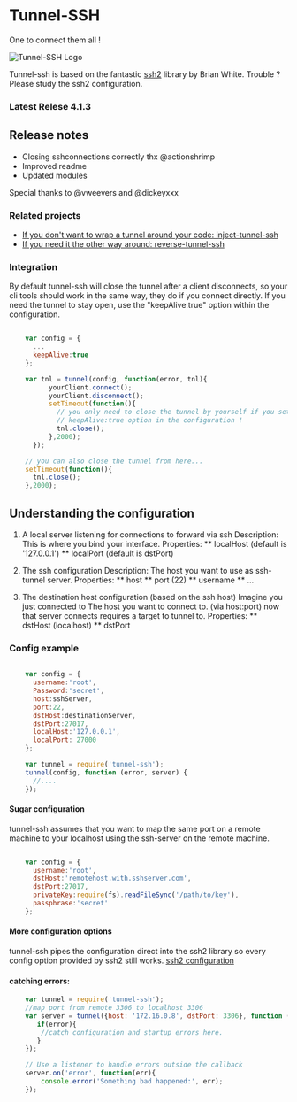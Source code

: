 Tunnel-SSH
==========

One to connect them all !

![Tunnel-SSH Logo](http://i.imgur.com/I5PRnDD.jpg)

Tunnel-ssh is based on the fantastic [ssh2](https://github.com/mscdex/ssh2) library by Brian White.
Trouble ? Please study the ssh2 configuration.

### Latest Relese 4.1.3

## Release notes
* Closing sshconnections correctly thx @actionshrimp
* Improved readme
* Updated modules

Special thanks to
@vweevers and @dickeyxxx


### Related projects
* [If you don't want to wrap a tunnel around your code: inject-tunnel-ssh](https://github.com/agebrock/inject-tunnel-ssh)
* [If you need it the other way around: reverse-tunnel-ssh](https://github.com/agebrock/reverse-tunnel-ssh)

### Integration
By default tunnel-ssh will close the tunnel after a client disconnects, so your cli tools should work in the same way, they do if you connect directly.
If you need the tunnel to stay open, use the "keepAlive:true" option within
the configuration.


```js

    var config = {
      ...
      keepAlive:true
    };

    var tnl = tunnel(config, function(error, tnl){
          yourClient.connect();
          yourClient.disconnect();
          setTimeout(function(){
            // you only need to close the tunnel by yourself if you set the
            // keepAlive:true option in the configuration !
            tnl.close();
          },2000);
      });

    // you can also close the tunnel from here...
    setTimeout(function(){
      tnl.close();
    },2000);

```


## Understanding the configuration

1. A local server listening for connections to forward via ssh
Description: This is where you bind your interface.
Properties:
** localHost (default is '127.0.0.1')
** localPort (default is dstPort)


2. The ssh configuration
Description: The host you want to use as ssh-tunnel server.
Properties:
** host
** port (22)
** username
** ...


3. The destination host configuration (based on the ssh host)
Imagine you just connected to The host you want to connect to. (via host:port)
now that server connects requires a target to tunnel to.
Properties:
** dstHost (localhost)
** dstPort


### Config example

```js

    var config = {
      username:'root',
      Password:'secret',
      host:sshServer,
      port:22,
      dstHost:destinationServer,
      dstPort:27017,
      localHost:'127.0.0.1',
      localPort: 27000
    };

    var tunnel = require('tunnel-ssh');
    tunnel(config, function (error, server) {
      //....
    });
```
#### Sugar configuration

tunnel-ssh assumes that you want to map the same port on a remote machine to your localhost using the ssh-server on the remote machine.


```js

    var config = {
      username:'root',
      dstHost:'remotehost.with.sshserver.com',
      dstPort:27017,
      privateKey:require(fs).readFileSync('/path/to/key'),
      passphrase:'secret'
    };

```

#### More configuration options
tunnel-ssh pipes the configuration direct into the ssh2 library so every config option provided by ssh2 still works.
[ssh2 configuration](https://github.com/mscdex/ssh2#client-methods)


#### catching errors:
```js
    var tunnel = require('tunnel-ssh');
    //map port from remote 3306 to localhost 3306
    var server = tunnel({host: '172.16.0.8', dstPort: 3306}, function (error, server) {
       if(error){
        //catch configuration and startup errors here.
       }
    });

    // Use a listener to handle errors outside the callback
    server.on('error', function(err){
        console.error('Something bad happened:', err);
    });
```
